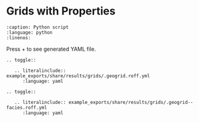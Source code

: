 # Grids with Properties

```{literalinclude} example_exports/export_non_rms_data/export_grid3d.py
:caption: Python script
:language: python
:linenos:
```

Press + to see generated YAML file.

```{eval-rst}
.. toggle::

   .. literalinclude:: example_exports/share/results/grids/.geogrid.roff.yml
      :language: yaml

```

```{eval-rst}
.. toggle::

   .. literalinclude:: example_exports/share/results/grids/.geogrid--facies.roff.yml
      :language: yaml

```
